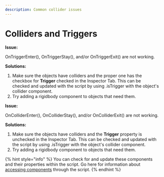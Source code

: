 ```yaml
---
description: Common collider issues
---
```


# Colliders and Triggers

**Issue:**

OnTriggerEnter\(\), OnTriggerStay\(\), and/or OnTriggerExit\(\) are not working.

**Solutions:**

1. Make sure the objects have colliders and the proper one has the checkbox for **Trigger** checked in the Inspector Tab.  This can be checked and updated with the script by using .isTrigger with the object's collider component.
2. Try adding a rigidbody component to objects that need them.

**Issue:**

OnColliderEnter\(\), OnColliderStay\(\), and/or OnColliderExit\(\) are not working.

**Solutions:**

1. Make sure the objects have colliders and the **Trigger** property is unchecked in the Inspector Tab.  This can be checked and updated with the script by using .isTrigger with the object's collider component.
2. Try adding a rigidbody component to objects that need them.

{% hint style="info" %}
You can check for and update these components and their properties within the script. Go here for information about [accessing components](../select/components/accessing-attributes.md) through the script.
{% endhint %}



